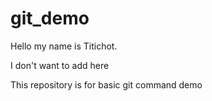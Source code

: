# git_demo


Hello my name is Titichot.

I don't want to add here

This repository is for basic git command demo
